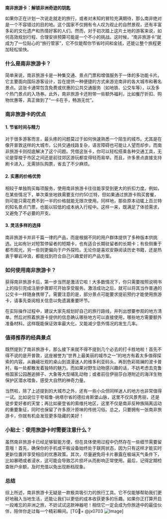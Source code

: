 **南非旅游卡：解锁非洲奇迹的钥匙**

如果你正在计划一次说走就走的旅行，或者对未知的冒险充满期待，那么南非绝对是一个不容错过的目的地。这个国家不仅拥有令人叹为观止的自然景观，还有丰富多彩的文化遗产和热情好客的人们。然而，对于初次踏上这片土地的游客来说，如何高效规划行程、合理安排预算可能是一个不小的挑战。这时候，“南非旅游卡”就成为了一位贴心的“旅行管家”，它不仅能帮你节省时间和金钱，还能让整个旅程更加轻松愉快。

### 什么是南非旅游卡？

简单来说，南非旅游卡是一种集交通、景点门票和增值服务于一体的多功能卡片。它主要面向国际游客设计，旨在提供一种便捷的方式来游览南非的各大城市和著名景点。这张卡通常包含免费或优惠的公共交通服务（如地铁、公交车等），以及多个热门景点的入场券。此外，南非旅游卡还附带一些额外福利，比如餐厅折扣、购物优惠等，真正做到了“一卡在手，畅游无忧”。

### 南非旅游卡的优点

#### 1. 节省时间与精力
对于很多游客而言，最头疼的问题莫过于如何快速熟悉一个陌生的城市。尤其是在像开普敦这样的大城市，公共交通线路复杂，语言障碍也可能让人望而却步。而南非旅游卡则彻底解决了这个问题。凭借这张卡，你可以轻松搭乘各种交通工具，无论是穿梭于市区之间还是前往郊区游玩都变得轻而易举。而且，许多景点直接支持刷卡进入，无需排队购票，省去了不少麻烦。

#### 2. 实惠的价格优势
相较于单独购买每项服务，使用南非旅游卡往往能享受到更大的折扣力度。例如，在某些情况下，单次乘坐地铁需要支付约50兰特，但如果通过旅游卡购买套餐，则可能只需花费不到一半的价格就能无限次使用。同样地，那些原本动辄上百兰特的知名景点门票，也能以较低的成本纳入行程中。这样一来，既满足了体验需求，又避免了不必要的开支。

#### 3. 灵活多样的选择
南非旅游卡并非千篇一律的产品，而是根据不同的用户群体提供了多种版本供挑选。比如有针对短暂停留者的短期卡，也有适合长期驻留者的长期卡；有些侧重于都市观光，另一些则更偏向于户外探险。无论你是喜欢安静阅读历史书籍，还是热衷于攀岩冲浪，都能找到符合自己兴趣爱好的产品方案。

### 如何使用南非旅游卡？

获得南非旅游卡后，第一步当然是激活它啦！大多数情况下，你只需要按照说明书上的指引完成注册步骤即可开始享受服务。激活成功之后，就可以将其当作普通的公交卡一样随身携带了。需要注意的是，部分景点可能要求提前预约才能使用旅游卡，请事先查阅相关信息以免遗漏重要环节。

在实际操作过程中，建议大家先规划好自己的旅行路线，并列出想要参观的地方清单。然后对照着旅游卡提供的信息确认哪些地方可以直接使用，哪些地方需要额外准备材料。这样既能保证效率最大化，又能减少意外情况的发生几率。

### 值得推荐的经典景点

既然提到了南非旅游卡，那么接下来就不得不提到几个必去的打卡胜地啦！首先不得不说的是开普敦，这座被誉为“世界上最美丽的城市之一”的地方有着太多值得探索的内容。从巍峨壮观的桌山到浪漫迷人的维多利亚码头，再到色彩斑斓的波卡普村，每一处都散发着独特的魅力。而如果对野生动物感兴趣的话，不妨考虑去克鲁格国家公园邂逅狮子、大象等大型哺乳动物；或者前往伊丽莎白港附近的海洋生物保护区潜水喂鱼，感受大自然的神奇力量。

当然啦，除了上述提到的大城市之外，还有一些小众但同样迷人的地方也非常值得一试。比如说位于夸祖鲁-纳塔尔省的德拉肯斯堡山脉，这里不仅风景秀丽，还是徒步爱好者的天堂；再比如豪登省的索维托地区，这里不仅是南非反种族隔离运动的重要象征，同时也保留了许多原汁原味的传统习俗。总之，只要拥有一张南非旅游卡，你就有机会发现更多隐藏的美好！

### 小贴士：使用旅游卡时需要注意什么？

虽然南非旅游卡已经足够智能方便，但在具体使用过程中仍然存在一些细节需要留意哦！首先，确保你的手机或平板设备始终处于联网状态，因为只有这样才能实时更新位置并享受相应的优惠政策。其次，尽量避免将卡片暴露在极端天气条件下，比如暴晒或者浸水，这可能会导致芯片损坏从而影响正常使用。最后，记得定期检查账户余额，及时充值以免出现断档现象。

### 总结

综上所述，南非旅游卡无疑是一款极具吸引力的旅行工具。它不仅能够帮助我们更好地融入当地生活，还能让我们以更低的成本收获更多的乐趣。如果你正打算开启一段难忘的非洲之旅，不妨试试这款神器吧！相信它一定会成为你旅途中的最佳伙伴，陪伴你走过每一个精彩瞬间。[TG💪+ @jx0703 ![Image](https://github.com/user-attachments/assets/dbca1d08-cadb-493c-b0ec-ad6f7a83f270)]